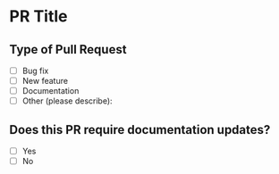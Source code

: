 # PR Title

<!-- Describe changes in this PR -->

## Type of Pull Request

- [ ] Bug fix
- [ ] New feature
- [ ] Documentation
- [ ] Other (please describe):

## Does this PR require documentation updates?

- [ ] Yes
- [ ] No
